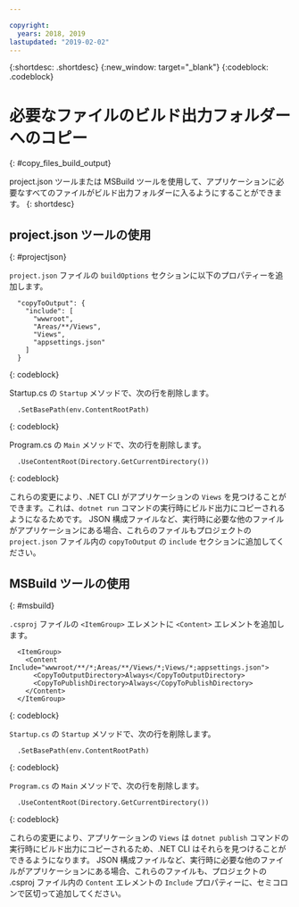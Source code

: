 ```yaml
---

copyright:
  years: 2018, 2019
lastupdated: "2019-02-02"
---
```


{:shortdesc: .shortdesc}
{:new_window: target="_blank"}
{:codeblock: .codeblock}


# 必要なファイルのビルド出力フォルダーへのコピー
{: #copy_files_build_output}

project.json ツールまたは MSBuild ツールを使用して、アプリケーションに必要なすべてのファイルがビルド出力フォルダーに入るようにすることができます。
{: shortdesc}


## project.json ツールの使用
{: #projectjson}

`project.json` ファイルの `buildOptions` セクションに以下のプロパティーを追加します。
```
  "copyToOutput": {
    "include": [
      "wwwroot",
      "Areas/**/Views",
      "Views",
      "appsettings.json"
    ]
  }
```
{: codeblock}

Startup.cs の `Startup` メソッドで、次の行を削除します。
```
  .SetBasePath(env.ContentRootPath)
```
{: codeblock}

Program.cs の `Main` メソッドで、次の行を削除します。
```
  .UseContentRoot(Directory.GetCurrentDirectory())
```
{: codeblock}

これらの変更により、.NET CLI がアプリケーションの `Views` を見つけることができます。これは、`dotnet run` コマンドの実行時にビルド出力にコピーされるようになるためです。  JSON 構成ファイルなど、実行時に必要な他のファイルがアプリケーションにある場合、これらのファイルもプロジェクトの `project.json` ファイル内の `copyToOutput` の `include` セクションに追加してください。

## MSBuild ツールの使用
{: #msbuild}

`.csproj` ファイルの `<ItemGroup>` エレメントに `<Content>` エレメントを追加します。
```
  <ItemGroup>
    <Content Include="wwwroot/**/*;Areas/**/Views/*;Views/*;appsettings.json">
      <CopyToOutputDirectory>Always</CopyToOutputDirectory>
      <CopyToPublishDirectory>Always</CopyToPublishDirectory>
    </Content>
  </ItemGroup>
```
{: codeblock}

`Startup.cs` の `Startup` メソッドで、次の行を削除します。
```
  .SetBasePath(env.ContentRootPath)
```
{: codeblock}

`Program.cs` の `Main` メソッドで、次の行を削除します。
```
  .UseContentRoot(Directory.GetCurrentDirectory())
```
{: codeblock}

これらの変更により、アプリケーションの `Views` は `dotnet publish` コマンドの実行時にビルド出力にコピーされるため、.NET CLI はそれらを見つけることができるようになります。  JSON 構成ファイルなど、実行時に必要な他のファイルがアプリケーションにある場合、これらのファイルも、プロジェクトの .csproj ファイル内の `Content` エレメントの `Include` プロパティーに、セミコロンで区切って追加してください。
